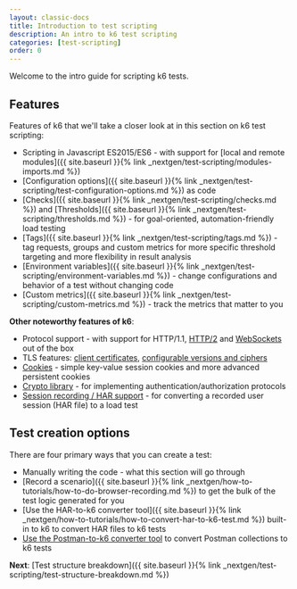```yaml
---
layout: classic-docs
title: Introduction to test scripting
description: An intro to k6 test scripting
categories: [test-scripting]
order: 0
---
```


Welcome to the intro guide for scripting k6 tests.

## Features

Features of k6 that we'll take a closer look at in this section on k6 test scripting:

- Scripting in Javascript ES2015/ES6 - with support for [local and remote modules]({{ site.baseurl }}{% link _nextgen/test-scripting/modules-imports.md %})
- [Configuration options]({{ site.baseurl }}{% link _nextgen/test-scripting/test-configuration-options.md %}) as code
- [Checks]({{ site.baseurl }}{% link _nextgen/test-scripting/checks.md %}) and [Thresholds]({{ site.baseurl }}{% link _nextgen/test-scripting/thresholds.md %}) - for goal-oriented, automation-friendly load testing
- [Tags]({{ site.baseurl }}{% link _nextgen/test-scripting/tags.md %}) - tag requests, groups and custom metrics for more specific threshold targeting and more flexibility in result analysis
- [Environment variables]({{ site.baseurl }}{% link _nextgen/test-scripting/environment-variables.md %}) - change configurations and behavior of a test without changing code
- [Custom metrics]({{ site.baseurl }}{% link _nextgen/test-scripting/custom-metrics.md %}) - track the metrics that matter to you

**Other noteworthy features of k6**:

- Protocol support - with support for HTTP/1.1, [HTTP/2](https://docs.k6.io/docs/http2) and [WebSockets](https://docs.k6.io/docs/k6ws) out of the box
- TLS features: [client certificates](https://docs.k6.io/docs/ssl-tls-client-certificates), [configurable versions and ciphers](https://docs.k6.io/docs/ssl-tls-version-and-cipher-suites)
- [Cookies](https://docs.k6.io/docs/cookies) - simple key-value session cookies and more advanced persistent cookies
- [Crypto library](https://docs.k6.io/docs/k6crypto) - for implementing authentication/authorization protocols
- [Session recording / HAR support](https://docs.k6.io/docs/session-recording-har-support) - for converting a recorded user session (HAR file) to a load test

## Test creation options

There are four primary ways that you can create a test:

- Manually writing the code - what this section will go through
- [Record a scenario]({{ site.baseurl }}{% link _nextgen/how-to-tutorials/how-to-do-browser-recording.md %}) to get the bulk of the test logic generated for you
- [Use the HAR-to-k6 converter tool]({{ site.baseurl }}{% link _nextgen/how-to-tutorials/how-to-convert-har-to-k6-test.md %}) built-in to k6 to convert HAR files to k6 tests
- [Use the Postman-to-k6 converter tool]() to convert Postman collections to k6 tests

**Next**: [Test structure breakdown]({{ site.baseurl }}{% link _nextgen/test-scripting/test-structure-breakdown.md %})